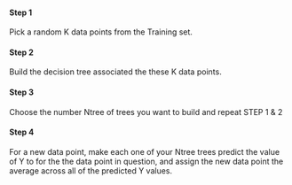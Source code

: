 #### Step 1

Pick a random K data points from the Training set.
#### Step 2

Build the decision tree associated the these K data points.
#### Step 3

Choose the number Ntree of trees you want to build and repeat STEP 1 & 2
#### Step 4

For a new data point, make each one of your Ntree trees predict the value of Y
to for the the data point in question, and assign the new data point the average
across all of the predicted Y values.

